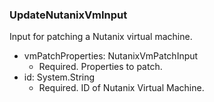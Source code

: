 ### UpdateNutanixVmInput
Input for patching a Nutanix virtual machine.

- vmPatchProperties: NutanixVmPatchInput
  - Required. Properties to patch.
- id: System.String
  - Required. ID of Nutanix Virtual Machine.
